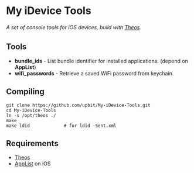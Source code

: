 # My iDevice Tools
###### A set of console tools for iOS devices, build with [Theos](http://iphonedevwiki.net/index.php/Theos/Setup).

Tools
----------
* **bundle_ids** - List bundle identifier for installed applications. (depend on **AppList**)
* **wifi_passwords** - Retrieve a saved WiFi password from keychain.

Compiling
----------
```shell
git clone https://github.com/upbit/My-iDevice-Tools.git
cd My-iDevice-Tools
ln -s /opt/theos ./
make
make ldid             # for ldid -Sent.xml
```

Requirements
----------

* [Theos](http://iphonedevwiki.net/index.php/Theos/Setup)
* [AppList](http://iphonedevwiki.net/index.php/AppList) on iOS

